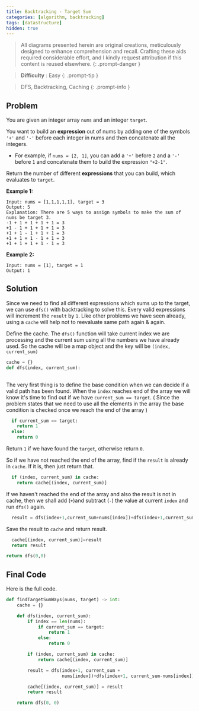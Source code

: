 ```yaml
---
title: Backtracking - Target Sum
categories: [algorithm, backtracking]
tags: [datastructure]
hidden: true
---
```


> All diagrams presented herein are original creations, meticulously designed to enhance comprehension and recall. Crafting these aids required considerable effort, and I kindly request attribution if this content is reused elsewhere.
{: .prompt-danger }

> **Difficulty** :  Easy
{: .prompt-tip }

> DFS, Backtracking, Caching
{: .prompt-info }

## Problem

You are given an integer array `nums` and an integer `target`.

You want to build an **expression** out of nums by adding one of the symbols `'+'` and `'-'` before each integer in nums and then concatenate all the integers.

- For example, if `nums = [2, 1]`, you can add a `'+'` before `2` and a `'-'` before `1` and concatenate them to build the expression `"+2-1"`.

Return the number of different **expressions** that you can build, which evaluates to `target`.

**Example 1:**

```
Input: nums = [1,1,1,1,1], target = 3
Output: 5
Explanation: There are 5 ways to assign symbols to make the sum of nums be target 3.
-1 + 1 + 1 + 1 + 1 = 3
+1 - 1 + 1 + 1 + 1 = 3
+1 + 1 - 1 + 1 + 1 = 3
+1 + 1 + 1 - 1 + 1 = 3
+1 + 1 + 1 + 1 - 1 = 3
```

**Example 2:**

```
Input: nums = [1], target = 1
Output: 1
```

## Solution

Since we need to find all different expressions which sums up to the target, we can use `dfs()` with backtracking to solve this. Every valid expressions will increment the `result` by `1`. Like other problems we have seen already, using a `cache` will help not to reevaluate same path again & again.

Define the cache. The `dfs()` function will take current index we are processing and the current sum using all the numbers we have already used. So the cache will be a map object and the key will be `(index, current_sum)`

```python
cache = {}
def dfs(index, current_sum):
  
```

The very first thing is to define the base condition when we can decide if a valid path has been found. When the `index` reaches end of the array we will know it's time to find out if we have `current_sum == target`. ( Since the problem states that we need to use all the elements in the array the base condition is checked once we reach the end of the array )

```python
  if current_sum == target:
    return 1
  else:
    return 0
```

Return `1` if we have found the `target`, otherwise return `0`.

So if we have not reached the end of the array, find if the `result` is already in `cache`. If it is, then just return that.

```python
  if (index, current_sum) in cache:
    return cache[(index, current_sum)]
```

If we haven't reached the end of the array and also the result is not in cache, then we shall add (`+`)and subtract (`-`) the value at current `index` and run `dfs()` again.

```python
  result = dfs(index+1,current_sum+nums[index])+dfs(index+1,current_sum-nums[index])
```

Save the result to `cache` and return result.

```python
  cache[(index, current_sum)]=result
  return result

return dfs(0,0)
```

## Final Code

Here is the full code.

```python
def findTargetSumWays(nums, target) -> int:
    cache = {}

    def dfs(index, current_sum):
        if index == len(nums):
            if current_sum == target:
                return 1
            else:
                return 0

        if (index, current_sum) in cache:
            return cache[(index, current_sum)]

        result = dfs(index+1, current_sum +
                     nums[index])+dfs(index+1, current_sum-nums[index])

        cache[(index, current_sum)] = result
        return result

    return dfs(0, 0)
```







